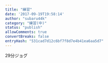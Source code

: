 ```yaml
---
title: "練習"
date: '2017-09-19T19:58:14'
author: "subaru44k"
category: "練習(中)"
status: "publish"
allowComments: true
convertBreaks: false
entryHash: "531cad7d12c6bf7f8d7e4b41ea6aa5d7"
---
```

29分ジョグ
